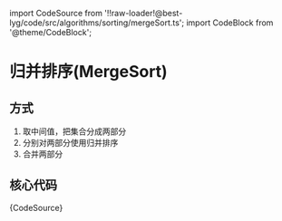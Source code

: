 import CodeSource from '!!raw-loader!@best-lyg/code/src/algorithms/sorting/mergeSort.ts';
import CodeBlock from '@theme/CodeBlock';

# 归并排序(MergeSort)

## 方式

1. 取中间值，把集合分成两部分
1. 分别对两部分使用归并排序
1. 合并两部分


## 核心代码

<CodeBlock language="tsx">{CodeSource}</CodeBlock>